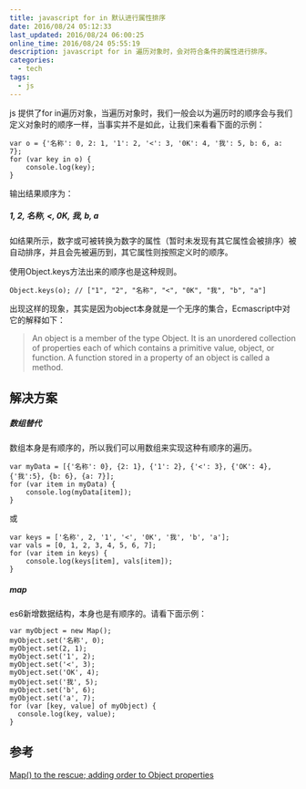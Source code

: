 ```yaml
---
title: javascript for in 默认进行属性排序
date: 2016/08/24 05:12:33
last_updated: 2016/08/24 06:00:25
online_time: 2016/08/24 05:55:19
description: javascript for in 遍历对象时，会对符合条件的属性进行排序。
categories:
  - tech
tags:
  - js
---
```


js 提供了for in遍历对象，当遍历对象时，我们一般会以为遍历时的顺序会与我们定义对象时的顺序一样，当事实并不是如此，让我们来看看下面的示例：
```
var o = {'名称': 0, 2: 1, '1': 2, '<': 3, '0K': 4, '我': 5, b: 6, a: 7};
for (var key in o) {
    console.log(key);
}
```
输出结果顺序为：
##### 1, 2, 名称, <, 0K, 我, b, a

如结果所示，数字或可被转换为数字的属性（暂时未发现有其它属性会被排序）被自动排序，并且会先被遍历到，其它属性则按照定义时的顺序。

使用Object.keys方法出来的顺序也是这种规则。
```
Object.keys(o); // ["1", "2", "名称", "<", "0K", "我", "b", "a"]
```

出现这样的现象，其实是因为object本身就是一个无序的集合，Ecmascript中对它的解释如下：
>An object is a member of the type Object. It is an unordered collection of properties each of which contains a primitive value, object, or function. A function stored in a property of an object is called a method.

## 解决方案
##### 数组替代
数组本身是有顺序的，所以我们可以用数组来实现这种有顺序的遍历。
```
var myData = [{'名称': 0}, {2: 1}, {'1': 2}, {'<': 3}, {'OK': 4}, {'我':5}, {b: 6}, {a: 7}];
for (var item in myData) {
	console.log(myData[item]);
}
```
或
```
var keys = ['名称', 2, '1', '<', '0K', '我', 'b', 'a'];
var vals = [0, 1, 2, 3, 4, 5, 6, 7];
for (var item in keys) {
	console.log(keys[item], vals[item]);
}
```

##### map
es6新增数据结构，本身也是有顺序的。请看下面示例：
```
var myObject = new Map();
myObject.set('名称', 0);
myObject.set(2, 1);
myObject.set('1', 2);
myObject.set('<', 3);
myObject.set('OK', 4);
myObject.set('我', 5);
myObject.set('b', 6);
myObject.set('a', 7);
for (var [key, value] of myObject) {
  console.log(key, value);
}
```

## 参考
[Map() to the rescue; adding order to Object properties](http://www.jstips.co/en/map-to-the-rescue-adding-order-to-object-properties/)

